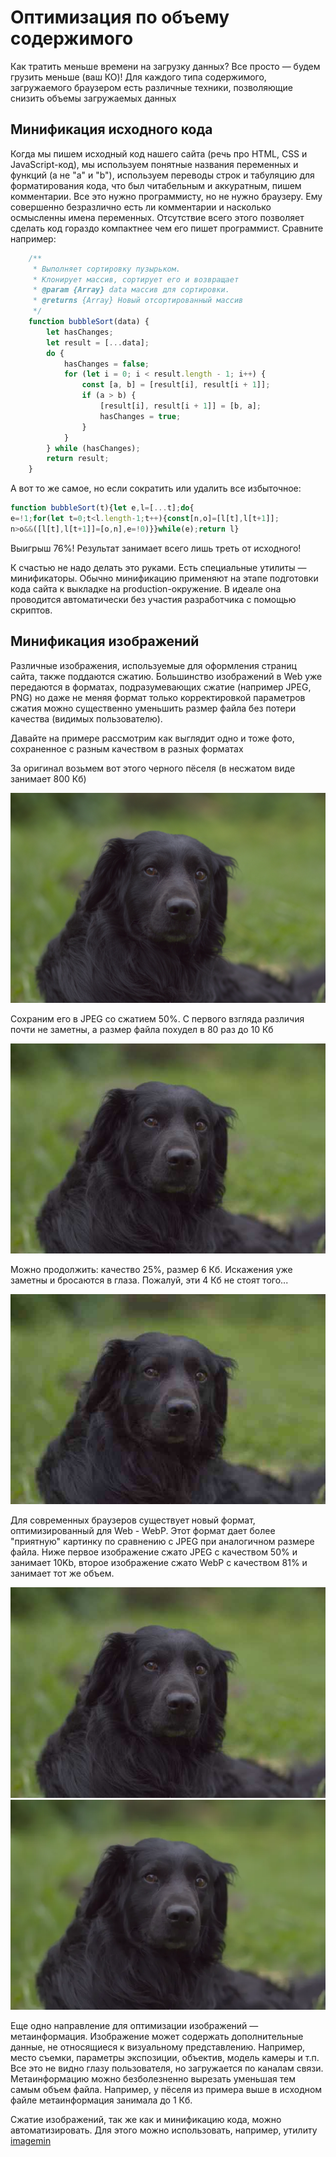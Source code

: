 # Оптимизация по объему содержимого

Как тратить меньше времени на загрузку данных? Все просто — будем грузить меньше (ваш КО)! Для каждого типа 
содержимого, загружаемого браузером есть различные техники, позволяющие снизить объемы загружаемых данных

## Минификация исходного кода

Когда мы пишем исходный код нашего сайта (речь про HTML, CSS и JavaScript-код), мы используем понятные названия 
переменных и функций (а не "a" и "b"), используем переводы строк и табуляцию для форматирования кода,
что был читабельным и аккуратным, пишем комментарии. Все это нужно программисту, но не нужно браузеру. 
Ему совершенно безразлично есть ли комментарии и насколько осмысленны имена переменных. 
Отсутствие всего этого позволяет сделать код гораздо компактнее чем его пишет программист. Сравните например:

```javascript
    /**
     * Выполняет сортировку пузырьком.
     * Клонирует массив, сортирует его и возвращает
     * @param {Array} data массив для сортировки.
     * @returns {Array} Новый отсортированный массив
     */
    function bubbleSort(data) {
        let hasChanges;
        let result = [...data];
        do {
            hasChanges = false;
            for (let i = 0; i < result.length - 1; i++) {
                const [a, b] = [result[i], result[i + 1]];
                if (a > b) {
                    [result[i], result[i + 1]] = [b, a];
                    hasChanges = true;
                }
            }
        } while (hasChanges);
        return result;
    }
```
  
А вот то же самое, но если сократить или удалить все избыточное:

```javascript
function bubbleSort(t){let e,l=[...t];do{
e=!1;for(let t=0;t<l.length-1;t++){const[n,o]=[l[t],l[t+1]];
n>o&&([l[t],l[t+1]]=[o,n],e=!0)}}while(e);return l}
```
  
Выигрыш 76%! Результат занимает всего лишь треть от исходного!

К счастью не надо делать это руками. Есть специальные утилиты — минификаторы. 
Обычно минификацию применяют на этапе подготовки кода сайта к выкладке на production-окружение. 
В идеале она проводится автоматически без участия разработчика с помощью скриптов.

## Минификация изображений

Различные изображения, используемые для оформления страниц сайта, также поддаются сжатию. 
Большинство изображений в Web уже передаются в форматах, подразумевающих сжатие (например JPEG, PNG) 
но даже не меняя формат только корректировкой параметров сжатия можно существенно уменьшить размер файла 
без потери качества (видимых пользователю).

Давайте на примере рассмотрим как выглядит одно и тоже фото, сохраненное с разным качеством в разных форматах

За оригинал возьмем вот этого черного пёселя (в несжатом виде занимает 800 Кб)

![Оригинал](./images/dog-100.jpg)

Сохраним его в JPEG со сжатием 50%. С первого взгляда различия почти не заметны, 
а размер файла похудел в 80 раз до 10 Кб

![JPEG, 50%](./images/dog-50.jpg)

Можно продолжить: качество 25%, размер 6 Кб. Искажения уже заметны и бросаются в глаза. 
Пожалуй, эти 4 Кб не стоят того...

![JPEG, 25%](./images/dog-25.jpg)

Для современных браузеров существует новый формат, оптимизированный для Web - WebP. 
Этот формат дает более "приятную" картинку по сравнению с JPEG при аналогичном размере файла. Ниже первое изображение
сжато JPEG с качеством 50% и занимает 10Kb, второе изображение сжато WebP с качеством 81% и занимает тот же объем.

![JPEG, 50%, 10Kb](./images/dog-50.jpg)
![WebP, 81%, 10Kb](./images/dog-81.webp)

Еще одно направление для оптимизации изображений — метаинформация. Изображение может содержать дополнительные 
данные, не относящиеся к визуальному представлению. Например, место съемки, параметры экспозиции, 
объектив, модель камеры и т.п. Все это не видно глазу пользователя, но загружается по каналам связи. 
Метаинформацию можно безболезненно вырезать уменьшая тем самым объем файла. Например, у пёселя из примера выше 
в исходном файле метаинформация занимала до 1 Кб.

Сжатие изображений, так же как и минификацию кода, можно автоматизировать. 
Для этого можно использовать, например, утилиту [imagemin](https://web.dev/use-imagemin-to-compress-images/)